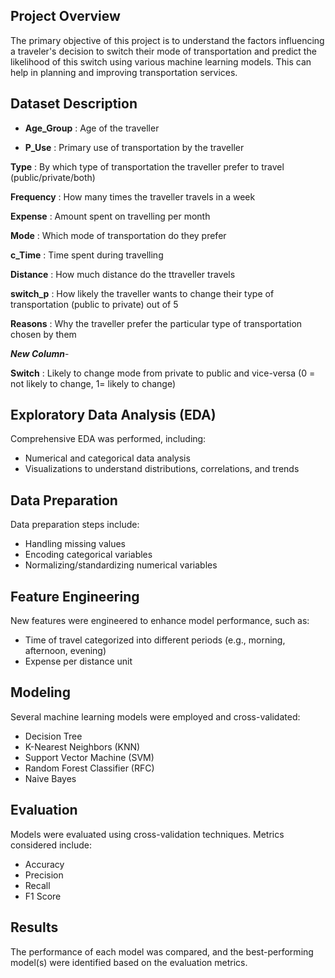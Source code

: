 ## Project Overview
The primary objective of this project is to understand the factors influencing a traveler's decision to switch their mode of transportation and predict the likelihood of this switch using various machine learning models. This can help in planning and improving transportation services.

## Dataset Description

- **Age_Group** : Age of the traveller

- **P_Use** : Primary use of transportation by the traveller

**Type** : By which type of transportation the traveller prefer to travel (public/private/both)

**Frequency** : How many times the traveller travels in a week

**Expense** : Amount spent on travelling per month

**Mode** : Which mode of transportation do they prefer

**c_Time** : Time spent during travelling

**Distance** : How much distance do the ttraveller travels

**switch_p** : How likely the traveller wants to change their type of transportation (public to private) out of 5

**Reasons** : Why the traveller prefer the particular type of transportation chosen by them

***New Column***-

**Switch** : Likely to change mode from private to public and vice-versa
              (0 = not likely to change, 1= likely to change)

## Exploratory Data Analysis (EDA)
Comprehensive EDA was performed, including:
- Numerical and categorical data analysis
- Visualizations to understand distributions, correlations, and trends

## Data Preparation
Data preparation steps include:
- Handling missing values
- Encoding categorical variables
- Normalizing/standardizing numerical variables

## Feature Engineering
New features were engineered to enhance model performance, such as:
- Time of travel categorized into different periods (e.g., morning, afternoon, evening)
- Expense per distance unit

## Modeling
Several machine learning models were employed and cross-validated:
- Decision Tree
- K-Nearest Neighbors (KNN)
- Support Vector Machine (SVM)
- Random Forest Classifier (RFC)
- Naive Bayes

## Evaluation
Models were evaluated using cross-validation techniques. Metrics considered include:
- Accuracy
- Precision
- Recall
- F1 Score

## Results
The performance of each model was compared, and the best-performing model(s) were identified based on the evaluation metrics.
